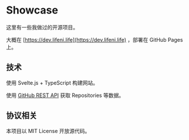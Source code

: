 # Showcase

这里有一些我做过的开源项目。

大概在 [https://dev.lifeni.life](https://dev.lifeni.life) ，部署在 GitHub Pages 上。

## 技术

使用 Svelte.js + TypeScript 构建网站。

使用 [GitHub REST API](https://docs.github.com/cn/free-pro-team@latest/rest) 获取 Repositories 等数据。

## 协议相关

本项目以 MIT License 开放源代码。
